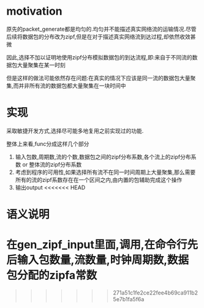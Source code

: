 # motivation
原先的packet_generate都是均匀的.均匀并不能描述真实网络流的运输情况.尽管后续将数据包的分布改为zipf,但是在对于描述真实网络流到达过程,却依然收效甚微

因此,选择不加以证明地使用zipf分布模拟数据包的到达流程,即:来自于不同流的数据包大量聚集在某一时刻

但是这样的做法可能依然存在问题:在真实的情况下应该是同一流的数据包大量聚集,而并非所有流的数据包都大量聚集在一块时间中

# 实现
采取敏捷开发方式,选择尽可能多地复用之前实现过的功能.

整体上来看,func分成这样几个部分

1. 输入包数,周期数,流的个数,数据包之间的zipf分布系数,各个流上的zipf分布系数 or 整体流的zipf分布系数
2. 考虑到程序的可用性,如果选择所有流不在同一时间周期上大量聚集,那么需要所有的流的zipf系数存在在一个区间之内,由内置的包辅助完成这个操作
3. 输出output
<<<<<<< HEAD

# 语义说明
在gen_zipf_input里面,调用,在命令行先后输入包数量,流数量,时钟周期数,数据包分配的zipfa常数
=======
>>>>>>> 271a51c1fe2ce22fee4b69ca911b25e7b1fa5f6a
